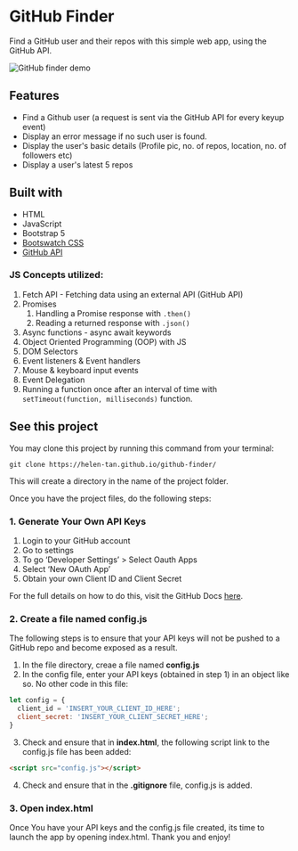 # GitHub Finder
Find a GitHub user and their repos with this simple web app, using the GitHub API.


![GitHub finder demo](img/demo.gif)


## Features
* Find a Github user (a request is sent via the GitHub API for every keyup event)
* Display an error message if no such user is found.
* Display the user's basic details (Profile pic, no. of repos, location, no. of followers etc)
* Display a user's latest 5 repos


## Built with
* HTML
* JavaScript
* Bootstrap 5
* [Bootswatch CSS](https://bootswatch.com/)
* [GitHub API](https://docs.github.com/en/rest/reference/users)

### JS Concepts utilized:
1. Fetch API - Fetching data using an external API (GitHub API)
2. Promises
   1. Handling a Promise response with ````.then()````
   2. Reading a returned response with ```.json()```
3. Async functions - async await keywords
4. Object Oriented Programming (OOP) with JS 
5. DOM Selectors
6. Event listeners & Event handlers
7. Mouse & keyboard input events
8. Event Delegation
9. Running a function once after an interval of time with ```setTimeout(function, milliseconds)``` function.


## See this project
You may clone this project by running this command from your terminal:

```
git clone https://helen-tan.github.io/github-finder/
```

This will create a directory in the name of the project folder.

Once you have the project files, do the following steps:
### 1. Generate Your Own API Keys
1.  Login to your GitHub account
2.  Go to settings
3.	To go ‘Developer Settings’ > Select Oauth Apps
4.	Select ‘New OAuth App’
5.	Obtain your own Client ID and Client Secret

For the full details on how to do this, visit the GitHub Docs [here](https://docs.github.com/en/developers/apps/building-oauth-apps/creating-an-oauth-app).

### 2. Create a file named config.js
The following steps is to ensure that your API keys will not be pushed to a GitHub repo and become exposed as a result.
1. In the file directory, creae a file named **config.js**
2. In the config file, enter your API keys (obtained in step 1) in an object like so. No other code in this file:

``` javascript
let config = {
  client_id = 'INSERT_YOUR_CLIENT_ID_HERE';
  client_secret: 'INSERT_YOUR_CLIENT_SECRET_HERE';
}
```

3. Check and ensure that in **index.html**, the following script link to the config.js file has been added:

``` html
<script src="config.js"></script>
```

4. Check and ensure that in the **.gitignore** file, config.js is added.

### 3. Open index.html
Once You have your API keys and the config.js file created, its time to launch the app by opening index.html.
Thank you and enjoy!